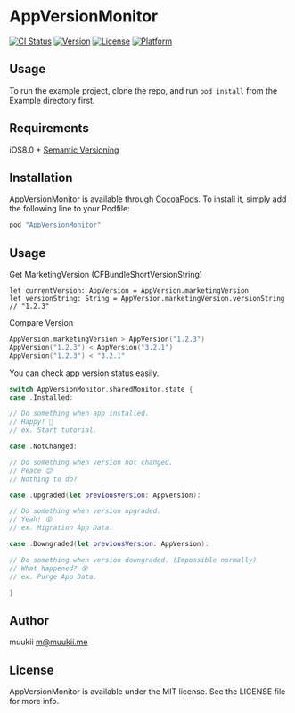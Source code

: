 # AppVersionMonitor

[![CI Status](http://img.shields.io/travis/muukii/AppVersionMonitor.svg?style=flat)](https://travis-ci.org/muukii/AppVersionMonitor)
[![Version](https://img.shields.io/cocoapods/v/AppVersionMonitor.svg?style=flat)](http://cocoapods.org/pods/AppVersionMonitor)
[![License](https://img.shields.io/cocoapods/l/AppVersionMonitor.svg?style=flat)](http://cocoapods.org/pods/AppVersionMonitor)
[![Platform](https://img.shields.io/cocoapods/p/AppVersionMonitor.svg?style=flat)](http://cocoapods.org/pods/AppVersionMonitor)

## Usage

To run the example project, clone the repo, and run `pod install` from the Example directory first.

## Requirements

iOS8.0 +
[Semantic Versioning](http://semver.org/)

## Installation

AppVersionMonitor is available through [CocoaPods](http://cocoapods.org). To install
it, simply add the following line to your Podfile:

```ruby
pod "AppVersionMonitor"
```

## Usage

Get MarketingVersion (CFBundleShortVersionString)
```
let currentVersion: AppVersion = AppVersion.marketingVersion
let versionString: String = AppVersion.marketingVersion.versionString // "1.2.3"
```

Compare Version

```swift
AppVersion.marketingVersion > AppVersion("1.2.3")
AppVersion("1.2.3") < AppVersion("3.2.1")
AppVersion("1.2.3") < "3.2.1"
```

You can check app version status easily.
```swift
switch AppVersionMonitor.sharedMonitor.state {
case .Installed:

// Do something when app installed.
// Happy! 🍻
// ex. Start tutorial.

case .NotChanged:

// Do something when version not changed.
// Peace 😌
// Nothing to do?

case .Upgraded(let previousVersion: AppVersion):

// Do something when version upgraded.
// Yeah! 😝
// ex. Migration App Data.

case .Downgraded(let previousVersion: AppVersion):

// Do something when version downgraded. (Impossible normally)
// What happened? 😵
// ex. Purge App Data.

}
```



## Author

muukii <m@muukii.me>

## License

AppVersionMonitor is available under the MIT license. See the LICENSE file for more info.
